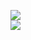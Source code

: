 [![](https://img.shields.io/badge/Made%20With-Github%20Spray-lightgrey.svg?style=for-the-badge&logo=github)](https://github.com/Annihil/github-spray#4007)  
[![](https://i.imgur.com/2DrTn0Z.gif)](https://github.com/Annihil/github-spray)